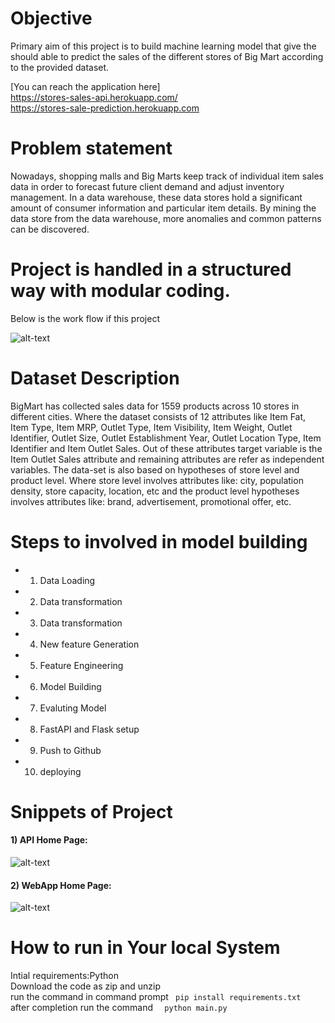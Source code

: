 # Objective
Primary aim of this project is to build machine learning model that give the should able to predict the sales of the
different stores of Big Mart according to the provided dataset.

[You can reach the application here]
<br>
https://stores-sales-api.herokuapp.com/
<br>
https://stores-sale-prediction.herokuapp.com


# Problem statement
Nowadays, shopping malls and Big Marts keep track of individual item sales data in order to forecast future client demand and adjust inventory management. In a data
warehouse, these data stores hold a significant amount of consumer information and particular item details. By mining the data store from the data warehouse, more
anomalies and common patterns can be discovered.


# Project is handled in a structured way with modular coding.
Below is the work flow if this project

![alt-text](https://i.imgur.com/VeLMCJ5.png)


# Dataset Description 
BigMart has collected sales data for 1559 products across 10 stores in different cities. Where the dataset consists of 12 attributes like Item Fat, Item Type, Item MRP, Outlet Type, Item Visibility, Item Weight, Outlet Identifier, Outlet Size, Outlet Establishment Year, Outlet Location Type, Item Identifier and Item Outlet Sales. Out of these attributes target variable is the Item Outlet Sales attribute and remaining attributes are refer as independent variables. 
The data-set is also based on hypotheses of store level and product level. Where store level involves attributes like: city, population density, store capacity, location, etc and the product level hypotheses involves attributes like: brand, advertisement, promotional offer, etc.

# Steps to involved in model building
 * 1. Data Loading
 * 2. Data transformation
 * 3. Data transformation
 * 4. New feature Generation
 * 5. Feature Engineering
 * 6. Model Building
 * 7. Evaluting Model
 * 8. FastAPI and Flask setup
 * 9. Push to Github
 * 10. deploying

# Snippets of Project


#### 1) API Home Page:
![alt-text](https://i.imgur.com/7OqT4bJ.png)

#### 2) WebApp Home Page:
![alt-text](https://i.imgur.com/Y3I5ziv.png)


# How to run in Your local System
Intial requirements:Python<br>
Download the code as zip and unzip<br>
run the command in command prompt ``` pip install requirements.txt``` <br>
after completion run the command ```  python main.py```  <br>
